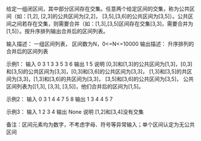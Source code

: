 给定一组闭区间，其中部分区间存在交集。任意两个给定区间的交集，称为公共区间（如：[1,2], [2,3]的公共区间为[2,2]， [3,5],[3,6]的公共区间为[3,5]）。公共区间之间若存在交集，则需要合并（如：[1,3],[3,5]区间存在交集[3,3]，需要合并为[1,5]）。按升序排列输出合并后的区间列表。

输入描述：
一组区间列表， 区间数为N，0<=N<=10000
输出描述：
升序排列的合并后的区间列表

示例1：
输入
0 3
1 3
3 5
3 6
输出
1 5
说明
[0,3]和[1,3]的公共区间为[1,3]，[0,3]和[3,5]的公共区间为[3,3]，[0,3]和[3,6]的公共区间为[3,3]， [1,3]和[3,5]的共区间为[3,3]，[1,3]和[3,6]的共区间为[3,3]， [3,5]和[3,6]的公共区间为[3,5]， 公共区间列表为[[1,3], [3,3], [3,5]]，他们合并后的区间为[1,5]。

示例2：
输入
0 3
1 4
4 7
5 8
输出
1 3
4 4
5 7

示例3：
输入
1 2
3 4
输出
None
说明
[1,2]和[3,4]没有交集

备注：区间元素均为数字，不考虑字母、符号等异常输入；单个区间认定为无公共区间
